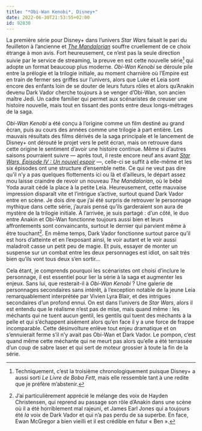 ```yaml
---
title: "*Obi-Wan Kenobi*, Disney+"
date: 2022-06-30T21:53:55+02:00
id: 92830 
---
```


La première série pour Disney+ dans l’univers *Star Wars* faisait le pari du feuilleton à l’ancienne et [*The Mandalorian*](https://nicolasfurno.fr/serie/mandalorian-disney+-saison-2/) souffre cruellement de ce choix étrange à mon avis. Fort heureusement, ce n’est pas la seule direction suivie par le service de streaming, la preuve en est cette nouvelle série[^1] qui adopte un format beaucoup plus moderne. *Obi-Wan Kenobi* se déroule pile entre la prélogie et la trilogie initiale, au moment charnière où l’Empire est en train de fermer ses griffes sur l’univers, alors que Luke et Leia sont encore des enfants loin de se douter de leurs futurs rôles et alors qu’Anakin devenu Dark Vador cherche toujours à se venger d’Obi-Wan, son ancien maître Jedi. Un cadre familier qui permet aux scénaristes de creuser une histoire nouvelle, mais tout en tissant des ponts entre deux longs-métrages de la saga. 

*Obi-Wan Kenobi* a été conçu à l’origine comme un film destiné au grand écran, puis au cours des années comme une trilogie à part entière. Les mauvais résultats des films dérivés de la saga principale et le lancement de Disney+ ont dérouté le projet vers le petit écran, mais on retrouve dans cette origine le sentiment d’avoir une histoire continue. Même si d’autres saisons pourraient suivre — après tout, il reste encore neuf ans avant *[Star Wars, Épisode IV : Un nouvel espoir](https://voiretmanger.fr/star-wars-episode-4-nouvel-espoir-lucas/)* —, celle-ci se suffit à elle-même et les six épisodes ont une structure d’ensemble nette. Ce qui ne veut pas dire qu’il n’y a pas quelques flottements ici ou là et d’ailleurs, le départ assez mou laisse craindre de revoir un nouveau *The Mandalorian*, où le bébé Yoda aurait cédé la place à la petite Leia. Heureusement, cette mauvaise impression disparaît vite et l’intrigue s’active, surtout quand Dark Vador entre en scène. Je dois dire que j’ai été surpris de retrouver le personnage mythique dans cette série, j’aurais pensé qu’ils garderaient son aura de mystère de la trilogie initiale. À l’arrivée, je suis partagé : d’un côté, le duo entre Anakin et Obi-Wan fonctionne toujours aussi bien et leurs affrontements sont convaincants, surtout le dernier qui parvient même à être touchant[^2]. En même temps, Dark Vador fonctionne surtout parce qu’il est hors d’atteinte et en l’exposant ainsi, le voir autant et le voir aussi maladroit casse un petit peu de magie. Et puis, essayer de monter un suspense sur un combat entre les deux personnages est idiot, on sait très bien qu’ils vont tous deux s’en sortir…

Cela étant, je comprends pourquoi les scénaristes ont choisi d’inclure le personnage, il est essentiel pour lier la série à la saga et augmenter les enjeux. Sans lui, que resterait-il à *Obi-Wan Kenobi* ? Une galerie de personnages secondaires sans intérêt, à l’exception notable de la jeune Leia remarquablement interprétée par Vivien Lyra Blair, et des intrigues secondaires d’un profond ennui. On est dans l’univers de *Star Wars*, alors il est entendu que le réalisme n’est pas de mise, mais quand même : les méchants qui ne tuent aucun gentil, les gentils qui tuent des méchants à la pelle et qui s’échappent aisément alors qu’en face il y a une force de frappe incomparable. Cette désinvolture enlève tout enjeu dramatique et on s’ennuierait ferme s’il n’y avait pas Obi-Wan et Dark Vador. Le pompon, c’est quand même cette méchante qui ne meurt pas alors qu’elle a été terrassée d’un coup de sabre laser et qui sert de moteur grossier à toute la fin de la série.  

[^1]: Techniquement, c’est la troisième chronologiquement puisque Disney+ a aussi sorti *Le Livre de Boba Fett*, mais elle ressemble tant à une redite que je préfère m’abstenir.

[^2]: J’ai particulièrement apprécié le mélange des voix de Hayden Christensen, qui reprend au passage son rôle d’Anakin dans une scène où il a été horriblement mal rajeuni, et James Earl Jones qui a toujours été *la* voix de Dark Vador et qui n’a pas perdu de sa superbe. En face, Ewan McGregor a bien vieilli et il est crédible en futur « Ben ».